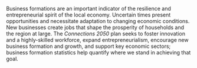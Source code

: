 Business formations are an important indicator of the resilience and entrepreneurial spirit of the local economy. Uncertain times present opportunities and necessitate adaptation to changing economic conditions. New businesses create jobs that shape the prosperity of households and the region at large. The _Connections 2050_ plan seeks to foster innovation and a highly-skilled workforce, expand entrepreneurialism, encourage new business formation and growth, and support key economic sectors; business formation statistics help quantify where we stand in achieving that goal.
